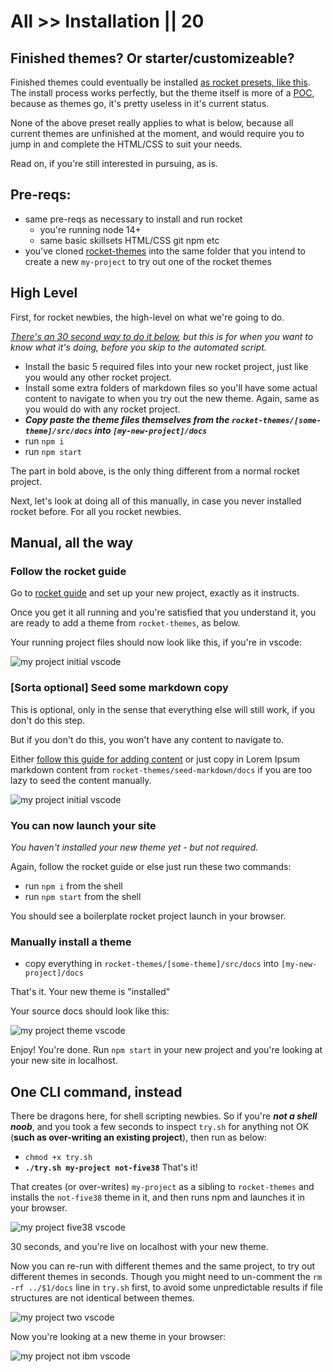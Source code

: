 # All >> Installation || 20

## Finished themes? Or starter/customizeable?

Finished themes could eventually be installed [as rocket presets, like this](https://www.npmjs.com/package/@webappwriter/not-alphabet-rocket-theme). The install process works perfectly, but the theme itself is more of a [POC](https://en.wikipedia.org/wiki/Proof_of_concept), because as themes go, it's pretty useless in it's current status.

None of the above preset really applies to what is below, because all current themes are unfinished at the moment, and would require you to jump in and complete the HTML/CSS to suit your needs.

Read on, if you're still interested in pursuing, as is.

## Pre-reqs:

- same pre-reqs as necessary to install and run rocket
  - you're running node 14+
  - same basic skillsets HTML/CSS git npm etc 
- you've cloned [rocket-themes](https://github.com/petecarapetyan/rocket-themes) into the same folder that you intend to create a new `my-project` to try out one of the rocket themes

## High Level

First, for rocket newbies, the high-level on what we're going to do. 

_[There's an 30 second way to do it below](/rocket-themes/all/installation/#one-cli-command-instead), but this is for when you want to know what it's doing, before you skip to the automated script._

- Install the basic 5 required files into your new rocket project, just like you would any other rocket project.
- Install some extra folders of markdown files so you'll have some actual content to navigate to when you try out the new theme. Again, same as you would do with any rocket project.
- _**Copy paste the theme files themselves from the `rocket-themes/[some-theme]/src/docs` into `[my-new-project]/docs`**_
- run `npm i`
- run `npm start`

The part in bold above, is the only thing different from a normal rocket project.

Next, let's look at doing all of this manually, in case you never installed rocket before. For all you rocket newbies.

## Manual, all the way

### Follow the rocket guide

Go to [rocket guide](https://rocket.modern-web.dev/guides/first-pages/getting-started/) and set up your new project, exactly as it instructs.

Once you get it all running and you're satisfied that you understand it, you are ready to add a theme from `rocket-themes`, as below.

Your running project files should now look like this, if you're in vscode:

<img class="bordered" src="/_merged_assets/_static/images/my-project-initial-vscode.jpg" alt="my project initial vscode" />

### [Sorta optional] Seed some markdown copy

This is optional, only in the sense that everything else will still work, if you don't do this step.

But if you don't do this, you won't have any content to navigate to.

Either [follow this guide for adding content](https://rocket.modern-web.dev/guides/first-pages/adding-pages/) or just copy in Lorem Ipsum markdown content from `rocket-themes/seed-markdown/docs` if you are too lazy to seed the content manually.

<img class="bordered" src="/_merged_assets/_static/images/my-project-lorem-vscode.jpg" alt="my project initial vscode" />

### You can now launch your site

_You haven't installed your new theme yet - but not required._

Again, follow the rocket guide or else just run these two commands:

- run `npm i` from the shell
- run `npm start` from the shell

You should see a boilerplate rocket project launch in your browser.

### Manually install a theme

- copy everything in `rocket-themes/[some-theme]/src/docs` into `[my-new-project]/docs`

That's it. Your new theme is "installed"

Your source docs should look like this:

<img class="bordered" src="/_merged_assets/_static/images/my-project-theme-vscode.jpg" alt="my project theme vscode" />

Enjoy! You're done. Run `npm start` in your new project and you're looking at your new site in localhost.

## One CLI command, instead

There be dragons here, for shell scripting newbies. So if you're _**not a shell noob**_, and you took a few seconds to inspect `try.sh` for  anything not OK (**such as over-writing an existing project**), then run as below:

- `chmod +x try.sh`
- **`./try.sh my-project not-five38`** That's it!

That creates (or over-writes) `my-project` as a sibling to `rocket-themes` and installs the `not-five38` theme in it, and then runs npm and launches it in your browser.

<img class="bordered" src="/_merged_assets/_static/images/my-project-five38-vscode.jpg" alt="my project five38 vscode" />

30 seconds, and you're live on localhost with your new theme.

Now you can re-run with different themes and the same project, to try out different themes in seconds. Though you might need to un-comment the `rm -rf ../$1/docs` line in `try.sh` first, to avoid some unpredictable results if file structures are not identical between themes.

<img class="bordered" src="/_merged_assets/_static/images/my-project-two-vscode.jpg" alt="my project two vscode" />

Now you're looking at a new theme in your browser:

<img class="bordered" src="/_merged_assets/_static/images/my-project-ibm-vscode.jpg" alt="my project not ibm vscode" />
